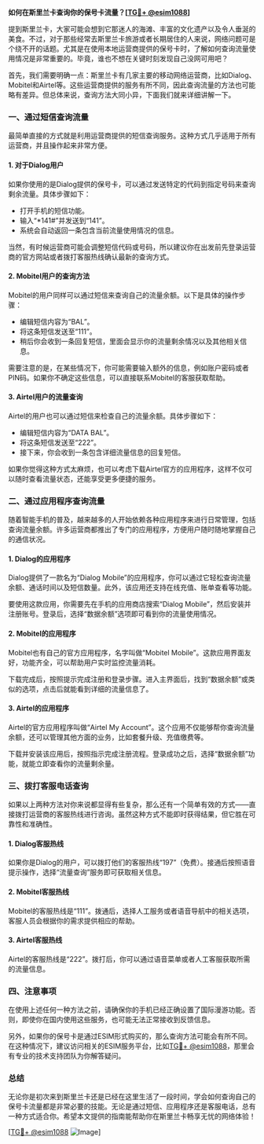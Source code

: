 **如何在斯里兰卡查询你的保号卡流量？[[TG💪+ @esim1088](https://t.me/s/esim1088)]**

提到斯里兰卡，大家可能会想到它那迷人的海滩、丰富的文化遗产以及令人垂涎的美食。不过，对于那些经常去斯里兰卡旅游或者长期居住的人来说，网络问题可是个绕不开的话题。尤其是在使用本地运营商提供的保号卡时，了解如何查询流量使用情况是非常重要的。毕竟，谁也不想在关键时刻发现自己没网可用吧？

首先，我们需要明确一点：斯里兰卡有几家主要的移动网络运营商，比如Dialog、Mobitel和Airtel等。这些运营商提供的服务有所不同，因此查询流量的方法也可能略有差异。但总体来说，查询方法大同小异，下面我们就来详细讲解一下。

### **一、通过短信查询流量**
最简单直接的方式就是利用运营商提供的短信查询服务。这种方式几乎适用于所有运营商，并且操作起来非常方便。

#### **1. 对于Dialog用户**
如果你使用的是Dialog提供的保号卡，可以通过发送特定的代码到指定号码来查询剩余流量。具体步骤如下：
- 打开手机的短信功能。
- 输入“*141#”并发送到“141”。
- 系统会自动返回一条包含当前流量使用情况的信息。

当然，有时候运营商可能会调整短信代码或号码，所以建议你在出发前先登录运营商的官方网站或者拨打客服热线确认最新的查询方式。

#### **2. Mobitel用户的查询方法**
Mobitel的用户同样可以通过短信来查询自己的流量余额。以下是具体的操作步骤：
- 编辑短信内容为“BAL”。
- 将这条短信发送至“111”。
- 稍后你会收到一条回复短信，里面会显示你的流量剩余情况以及其他相关信息。

需要注意的是，在某些情况下，你可能需要输入额外的信息，例如账户密码或者PIN码。如果你不确定这些信息，可以直接联系Mobitel的客服获取帮助。

#### **3. Airtel用户的流量查询**
Airtel的用户也可以通过短信来检查自己的流量余额。具体步骤如下：
- 编辑短信内容为“DATA BAL”。
- 将这条短信发送至“222”。
- 接下来，你会收到一条包含详细流量信息的回复短信。

如果你觉得这种方式太麻烦，也可以考虑下载Airtel官方的应用程序，这样不仅可以随时查看流量状态，还能享受更多便捷的服务。

### **二、通过应用程序查询流量**
随着智能手机的普及，越来越多的人开始依赖各种应用程序来进行日常管理，包括查询流量余额。许多运营商都推出了专门的应用程序，方便用户随时随地掌握自己的通信状况。

#### **1. Dialog的应用程序**
Dialog提供了一款名为“Dialog Mobile”的应用程序，你可以通过它轻松查询流量余额、通话时间以及短信数量。此外，该应用还支持在线充值、账单查看等功能。

要使用这款应用，你需要先在手机的应用商店搜索“Dialog Mobile”，然后安装并注册账号。登录后，选择“数据余额”选项即可看到你的流量使用情况。

#### **2. Mobitel的应用程序**
Mobitel也有自己的官方应用程序，名字叫做“Mobitel Mobile”。这款应用界面友好，功能齐全，可以帮助用户实时监控流量消耗。

下载完成后，按照提示完成注册和登录步骤。进入主界面后，找到“数据余额”或类似的选项，点击后就能看到详细的流量信息了。

#### **3. Airtel的应用程序**
Airtel的官方应用程序叫做“Airtel My Account”。这个应用不仅能够帮你查询流量余额，还可以管理其他方面的业务，比如套餐升级、充值缴费等。

下载并安装该应用后，按照指示完成注册流程。登录成功之后，选择“数据余额”功能，就能立即查看你的流量剩余量。

### **三、拨打客服电话查询**
如果以上两种方法对你来说都显得有些复杂，那么还有一个简单有效的方式——直接拨打运营商的客服热线进行咨询。虽然这种方式不能即时获得结果，但它胜在可靠性和准确性。

#### **1. Dialog客服热线**
如果你是Dialog的用户，可以拨打他们的客服热线“197”（免费）。接通后按照语音提示操作，选择“流量查询”服务即可获取相关信息。

#### **2. Mobitel客服热线**
Mobitel的客服热线是“111”。拨通后，选择人工服务或者语音导航中的相关选项，客服人员会根据你的需求提供相应的帮助。

#### **3. Airtel客服热线**
Airtel的客服热线是“222”。拨打后，你可以通过语音菜单或者人工客服获取所需的流量信息。

### **四、注意事项**
在使用上述任何一种方法之前，请确保你的手机已经正确设置了国际漫游功能。否则，即使你在国内使用这些服务，也可能无法正常接收到反馈信息。

另外，如果你的保号卡是通过ESIM形式购买的，那么查询方法可能会有所不同。在这种情况下，建议访问相关的ESIM服务平台，比如[TG💪+ @esim1088](https://t.me/s/esim1088)，那里会有专业的技术支持团队为你解答疑问。

### **总结**
无论你是初次来到斯里兰卡还是已经在这里生活了一段时间，学会如何查询自己的保号卡流量都是非常必要的技能。无论是通过短信、应用程序还是客服电话，总有一种方式适合你。希望本文提供的指南能帮助你在斯里兰卡畅享无忧的网络体验！

[[TG💪+ @esim1088](https://t.me/s/esim1088) ![Image](https://i.postimg.cc/4NQfJmqS/Snipaste-2025-05-13-00-14-12.png)]